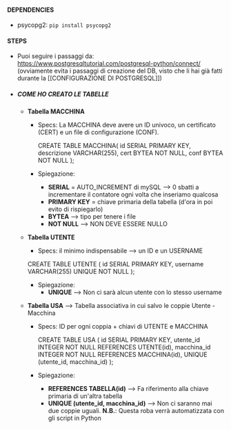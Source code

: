 
#### DEPENDENCIES
- psycopg2: `pip install psycopg2`

#### STEPS

- Puoi seguire i passaggi da: https://www.postgresqltutorial.com/postgresql-python/connect/ (ovviamente evita i passaggi di creazione del DB, visto che li hai già fatti durante la [[CONFIGURAZIONE DI POSTGRESQL]])
- ##### COME HO CREATO LE TABELLE
	- **Tabella MACCHINA**
		- Specs: La MACCHINA deve avere un ID univoco, un certificato (CERT) e un file di configurazione (CONF).
		  
		  CREATE TABLE MACCHINA(
			id SERIAL PRIMARY KEY,
			descrizione VARCHAR(255),
			cert BYTEA NOT NULL, 
			conf BYTEA NOT NULL
		  );
		 - Spiegazione: 
			 - **SERIAL** = AUTO_INCREMENT di mySQL --> 0 sbatti a incrementare il contatore ogni volta che inseriamo qualcosa
			 - **PRIMARY KEY** = chiave primaria della tabella (d'ora in poi evito di rispiegarlo)
			 - **BYTEA** --> tipo per tenere i file
			 - **NOT NULL** --> NON DEVE ESSERE NULLO
	 - **Tabella UTENTE**
		 - Specs: il minimo indispensabile --> un ID e un USERNAME
		   
		 CREATE TABLE UTENTE (
		  id SERIAL PRIMARY KEY,
		  username VARCHAR(255) UNIQUE NOT NULL
		 );
		 - Spiegazione: 
			 - **UNIQUE** --> Non ci sarà alcun utente con lo stesso username
	 - **Tabella USA** --> Tabella associativa in cui salvo le coppie Utente - Macchina
		 - Specs: ID per ogni coppia + chiavi di UTENTE e MACCHINA
		   
		   CREATE TABLE USA (
            id SERIAL PRIMARY KEY,
            utente_id INTEGER NOT NULL REFERENCES UTENTE(id),
            macchina_id INTEGER NOT NULL REFERENCES MACCHINA(id),
            UNIQUE (utente_id, macchina_id)
            );
        - Spiegazione:
	        - **REFERENCES TABELLA(id)** --> Fa riferimento alla chiave primaria di un'altra tabella
	        - **UNIQUE (utente_id, macchina_id)** --> Non ci saranno mai due coppie uguali.
	    **N.B.**: Questa roba verrà automatizzata con gli script in Python

		 
